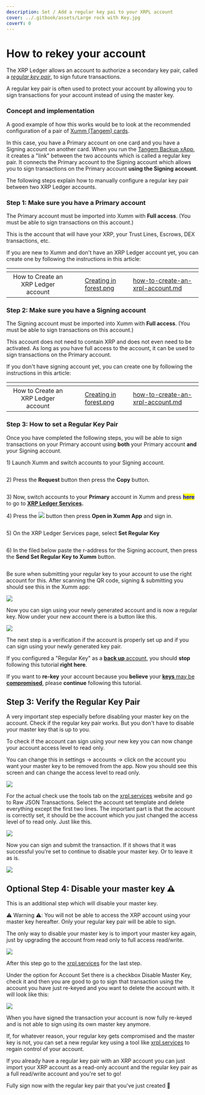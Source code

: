 ```yaml
---
description: Set / Add a regular key pai to your XRPL account
cover: ../.gitbook/assets/Large rock with Key.jpg
coverY: 0
---
```


# How to rekey your account

The XRP Ledger allows an account to authorize a secondary key pair, called a [_regular key pair_](https://xrpl.org/cryptographic-keys.html), to sign future transactions.&#x20;

A regular key pair is often used to protect your account by allowing you to sign transactions for your account instead of using the master key.

### Concept and implementation

A good example of how this works would be to look at the recommended configuration of a pair of [Xumm (Tangem) cards](../xumm-tangem-cards/xumm-tangem-cards.md).

In this case, you have a Primary account on one card and you have a Signing account on another card. When you run the [Tangem Backup xApp](../all-about-xapps/xumm-xapps/tangem-backup.md), it creates a "link" between the two accounts which is called a regular key pair. It connects the Primary account to the Signing account which allows you to sign transactions on the Primary account **using the Signing account**.

The following steps explain how to manually configure a regular key pair between two XRP Ledger accounts.

### Step 1: Make sure you have a Primary account <a href="#h_46e6d7f417" id="h_46e6d7f417"></a>

The Primary account must be imported into Xumm with **Full access**. (You must be able to sign transactions on this account.)

This is the account that will have your XRP, your Trust Lines, Escrows, DEX transactions, etc.

If you are new to Xumm and don't have an XRP Ledger account yet, you can create one by following the instructions in this article:

<table data-view="cards"><thead><tr><th align="center"></th><th data-hidden></th><th data-hidden></th><th data-hidden data-card-cover data-type="files"></th><th data-hidden data-card-target data-type="content-ref"></th></tr></thead><tbody><tr><td align="center">How to Create an XRP Ledger account</td><td></td><td></td><td><a href="../.gitbook/assets/Creating in forest.png">Creating in forest.png</a></td><td><a href="your-first-xrp-ledger-account/how-to-create-an-xrpl-account.md">how-to-create-an-xrpl-account.md</a></td></tr></tbody></table>

### Step 2: Make sure you have a Signing account <a href="#h_daeec8d8c2" id="h_daeec8d8c2"></a>

The Signing account must be imported into Xumm with **Full access**. (You must be able to sign transactions on this account.)

This account does not need to contain XRP and does not even need to be activated. As long as you have full access to the account, it can be used to sign transactions on the Primary account.

If you don't have signing account yet, you can create one by following the instructions in this article:

<table data-view="cards"><thead><tr><th align="center"></th><th data-hidden></th><th data-hidden></th><th data-hidden data-card-cover data-type="files"></th><th data-hidden data-card-target data-type="content-ref"></th></tr></thead><tbody><tr><td align="center">How to Create an XRP Ledger account</td><td></td><td></td><td><a href="../.gitbook/assets/Creating in forest.png">Creating in forest.png</a></td><td><a href="your-first-xrp-ledger-account/how-to-create-an-xrpl-account.md">how-to-create-an-xrpl-account.md</a></td></tr></tbody></table>



### Step 3: How to set a Regular Key Pair <a href="#h_daeec8d8c2" id="h_daeec8d8c2"></a>

Once you have completed the following steps, you will be able to sign transactions on your Primary account using **both** your Primary account **and** your Signing account.

1\) Launch Xumm and switch accounts to your Signing account.

<figure><img src="../.gitbook/assets/regular keys -2 (1).png" alt=""><figcaption></figcaption></figure>

2\) Press the **Request** button then press the **Copy** button.

<figure><img src="../.gitbook/assets/regular keys -3.png" alt=""><figcaption></figcaption></figure>

3\) Now, switch accounts to your **Primary** account in Xumm and press <mark style="color:blue;">**here**</mark> to go to [**XRP Ledger Services**](https://xrpl.services/)**.**

4\) Press the ![](../.gitbook/assets/image.png) button then press **Open in Xumm App** and sign in.

<figure><img src="../.gitbook/assets/Sign into Xumm.png" alt=""><figcaption></figcaption></figure>

5\) On the XRP Ledger Services page, select **Set Regular Key**

<figure><img src="../.gitbook/assets/XRPL Services - Reg Key - 1.png" alt=""><figcaption></figcaption></figure>

6\) In the filed below paste the r-address for the Signing account, then press the **Send Set Regular Key to Xumm** button.

<figure><img src="../.gitbook/assets/XRPL - Regular keys.png" alt=""><figcaption></figcaption></figure>

&#x20;

Be sure when submitting your regular key to your account to use the right account for this. After scanning the QR code, signing & submitting you should see this in the Xumm app:

![](https://downloads.intercomcdn.com/i/o/231461350/c510dbed9f8364587b4bdd83/Done+submitting.png)

Now you can sign using your newly generated account and is now a regular key. Now under your new account there is a button like this.

![](https://downloads.intercomcdn.com/i/o/229411704/3f1926600a0a39af91f2feaf/IMG\_34FE7BFE2A75-1.jpeg)

The next step is a verification if the account is properly set up and if you can sign using your newly generated key pair.

&#x20;

If you configured a "Regular Key" as a [**back up** account](https://support.xumm.app/hc/en-us/articles/360019049920), you should **stop** following this tutorial **right here**.

If you want to **re-key** your account because you **believe** your [**keys** may be **compromised**](https://support.xumm.app/hc/en-us/articles/360020672759), please **continue** following this tutorial.

&#x20;

## Step 3: Verify the Regular Key Pair <a href="#h_d534a6dc19" id="h_d534a6dc19"></a>

A very important step especially before disabling your master key on the account. Check if the regular key pair works. But you don't have to disable your master key that is up to you.

&#x20;

To check if the account can sign using your new key you can now change your account access level to read only.

&#x20;

You can change this in settings → accounts → click on the account you want your master key to be removed from the app. Now you should see this screen and can change the access level to read only.

![](https://downloads.intercomcdn.com/i/o/231463605/a5930079a15c05eebb16892e/IMG\_6C951E5DB3BB-1.jpg)

For the actual check use the tools tab on the [xrpl.services](https://xumm.community/) website and go to Raw JSON Transactions. Select the account set template and delete everything except the first two lines. The important part is that the account is correctly set, it should be the account which you just changed the access level of to read only. Just like this.

&#x20;

![](https://downloads.intercomcdn.com/i/o/229435940/78e1ad65f8be3d3a300e7249/Schermafbeelding+2020-07-22+om+16.20.39.png)

Now you can sign and submit the transaction. If it shows that it was successful you're set to continue to disable your master key. Or to leave it as is.

&#x20;

![](https://downloads.intercomcdn.com/i/o/231464089/fb48afa992e64a07d984e30e/success+acc+set+tx.png)

## Optional Step 4: Disable your master key ⚠️ <a href="#h_a7c3b8f5aa" id="h_a7c3b8f5aa"></a>

This is an additional step which will disable your master key.

⚠️ Warning ⚠️: You will not be able to access the XRP account using your master key hereafter. Only your regular key pair will be able to sign.

&#x20;

The only way to disable your master key is to import your master key again, just by upgrading the account from read only to full access read/write.

![](https://downloads.intercomcdn.com/i/o/231464654/28341805c635e28b2aae300a/Change+access.png)

&#x20;

After this step go to the [xrpl.services](https://xumm.community/) for the last step.

Under the option for Account Set there is a checkbox Disable Master Key, check it and then you are good to go to sign that transaction using the account you have just re-keyed and you want to delete the account with. It will look like this:

![](https://downloads.intercomcdn.com/i/o/231263470/1f1aa4814561f48863ee2c1d/Schermafbeelding+2020-07-28+om+20.54.19.png)

When you have signed the transaction your account is now fully re-keyed and is not able to sign using its own master key anymore.

If, for whatever reason, your regular key gets compromised and the master key is not, you can set a new regular key using a tool like [xrpl.services](https://xumm.community/) to regain control of your account.

&#x20;If you already have a regular key pair with an XRP account you can just import your XRP account as a read-only account and the regular key pair as a full read/write account and you're set to go!

&#x20;&#x20;

Fully sign now with the regular key pair that you've just created 🎉
